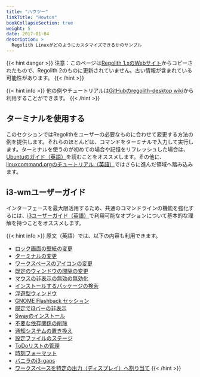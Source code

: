 ```yaml
---
title: "ハウツー"
linkTitle: "Howtos"
bookCollapseSection: true
weight: 5
date: 2017-01-04
description: >
  Regolith Linuxがどのようにカスタマイズできるかのサンプル
---
```

{{< hint danger >}}
注意：このページは[Regolith 1.xのWebサイト](https://regolith-linux.org)からコピーされたもので、Regolith 2のものに更新されていません。古い情報が含まれている可能性があります。
{{< /hint >}}

{{< hint info >}}
他の例やチュートリアルは[GitHubのregolith-desktop wiki](https://github.com/search?q=org%3Aregolith-linux&type=Wikis&in:HowTo)から利用することができます。
{{< /hint >}}

## ターミナルを使用する

このセクションではRegolithをユーザーの必要なものに合わせて変更する方法の例を提供します。それらのほとんどは、コマンドをターミナルで入力して実行します。ターミナルを使うのが初めての場合や記憶をリフレッシュした場合は、[Ubuntuのガイド（英語）](https://tutorials.ubuntu.com/tutorial/command-line-for-beginners#0)を読むことをオススメします。その他に、[linuxcommand.orgのチュートリアル（英語）](http://linuxcommand.org/lc3_learning_the_shell.php)ではさらに進んだ領域へ踏み込みます。

## i3-wmユーザーガイド

インターフェースを最大限活用するため、共通のコマンドラインの機能を強化するには、[i3ユーザーガイド（英語）](https://i3wm.org/docs/userguide.html)で利用可能なオプションについて基本的な理解を持つことをオススメします。

{{< hint info >}}
原文（英語）では、以下の内容も利用できます。

- [ロック画面の壁紙の変更](/docs/howtos/change-lockscreen)
- [ターミナルの変更](/docs/howtos/change-terminal)
- [ワークスペースのアイコンの変更](/docs/howtos/change-workspace-icons)
- [既定のウィンドウの間隔の変更](/docs/howtos/default-gap)
- [マウスの非表示の無効の無効化](/docs/howtos/disable-unclutter)
- [インストールするパッケージの検索](/docs/howtos/find-install-packages)
- [浮遊型ウィンドウ](/docs/howtos/floating-window)
- [GNOME Flashback セッション](/docs/howtos/gnome-flashback-session)
- [既定でi3バーの非表示](/docs/howtos/hide-i3-bar-by-default)
- [Swayのインストール](/docs/howtos/install-sway)
- [不要な依存関係の削除](/docs/howtos/remove-unneeded-deps)
- [通知システムの置き換え](/docs/howtos/replace-notification-system)
- [設定ファイルのステージ](/docs/howtos/stage-config)
- [ToDoリストの管理](/docs/howtos/tdcli-blocklet)
- [時刻フォーマット](/docs/howtos/time-format)
- [バニラのi3-gaps](/docs/howtos/vanilla-i3-gaps)
- [ワークスペースを特定の出力（ディスプレイ）へ割り当て](/docs/howtos/workspace-on-output)
{{< /hint >}}
